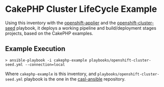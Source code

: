 # CakePHP Cluster LifeCycle Example

Using this inventory with the [openshift-applier](https://github.com/redhat-cop/casl-ansible/roles/openshift-applier) and the [openshift-cluster-seed](https://github.com/redhat-cop/casl-ansible/playbooks/openshift-cluster-seed.yml) playbook, it deploys a working pipeline and build/deployment stages projects, based on the CakePHP examples. 

## Example Execution

``` 
> ansible-playbook -i cakephp-example playbooks/openshift-cluster-seed.yml --connection=local
```

Where `cakephp-example` is this inventory, and `playbooks/openshift-cluster-seed.yml` playbook is the one in the [casl-ansible](https://github.com/redhat-cop/casl-ansible) repository.
